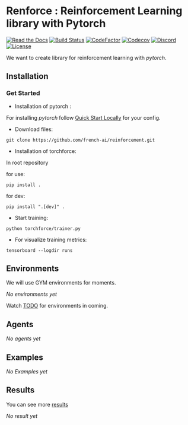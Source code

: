 ﻿# Renforce : Reinforcement Learning library with Pytorch
[![Read the Docs](https://img.shields.io/readthedocs/torchforce?style=for-the-badge)](https://torchforce.readthedocs.io/en/latest/?badge=latest)
[![Build Status](https://img.shields.io/travis/french-ai/reinforcement?branch=master.svg&style=for-the-badge)](https://travis-ci.org/french-ai/reinforcement)
[![CodeFactor](https://www.codefactor.io/repository/github/french-ai/reinforcement/badge?style=for-the-badge)](https://www.codefactor.io/repository/github/french-ai/reinforcement)
[![Codecov](https://img.shields.io/codecov/c/github/french-ai/reinforcement?style=for-the-badge)](https://codecov.io/gh/french-ai/reinforcement)
[![Discord](https://img.shields.io/badge/discord-chat-7289DA.svg?logo=Discord&style=for-the-badge)](https://discord.gg/f5MZP2K)
[![License](https://img.shields.io/badge/License-Apache%202.0-blue.svg?style=for-the-badge)](https://github.com/french-ai/reinforcement/blob/master/LICENSE)

We want to create library for reinforcement learning with *pytorch*. 

## Installation

### Get Started

- Installation of pytorch :

For installing *pytorch* follow [Quick Start Locally](https://pytorch.org/) for your config.

- Download files:

``
git clone https://github.com/french-ai/reinforcement.git
``

- Installation of torchforce:

In root repository

for use:
```
pip install .
```

for dev:
```
pip install ".[dev]" .
```

- Start training:

```
python torchforce/trainer.py
```

- For visualize training metrics:

```
tensorboard --logdir runs
```
## Environments

We will use GYM environments for moments.

*No environments yet*

Watch [TODO](./TODO.md#environments-list) for environments in coming.

## Agents
*No agents yet*

## Examples
*No Examples yet*

## Results
You can see more [results](./results/README.md)

*No result yet*
